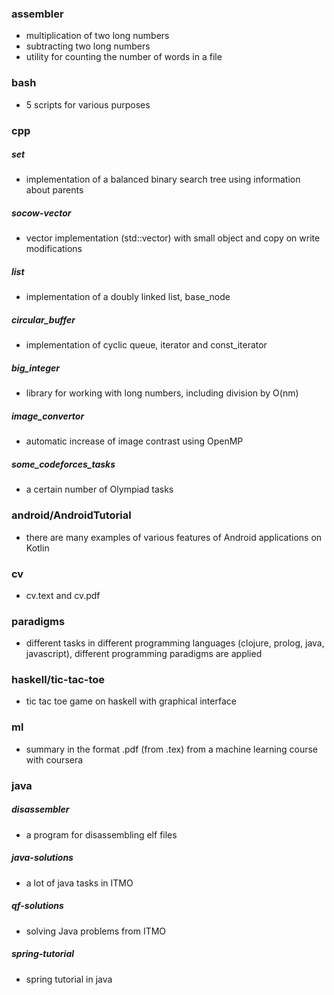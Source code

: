 ### assembler
- multiplication of two long numbers
- subtracting two long numbers
- utility for counting the number of words in a file

### bash
- 5 scripts for various purposes

### cpp
##### set
- implementation of a balanced binary search tree using information about parents

##### socow-vector
- vector implementation (std::vector) with small object and copy on write modifications

##### list
- implementation of a doubly linked list, base_node

##### circular_buffer
- implementation of cyclic queue, iterator and const_iterator

##### big_integer
- library for working with long numbers, including division by O(nm)

##### image_convertor
- automatic increase of image contrast using OpenMP

##### some_codeforces_tasks
- a certain number of Olympiad tasks

### android/AndroidTutorial
- there are many examples of various features of Android applications on Kotlin

### cv
- cv.text and cv.pdf

### paradigms
- different tasks in different programming languages (clojure, prolog, java, javascript), different programming paradigms are applied

### haskell/tic-tac-toe
- tic tac toe game on haskell with graphical interface

### ml
- summary in the format .pdf (from .tex) from a machine learning course with coursera

### java
##### disassembler
- a program for disassembling elf files

##### java-solutions
- a lot of java tasks in ITMO

##### qf-solutions
- solving Java problems from ITMO

##### spring-tutorial
- spring tutorial in java

